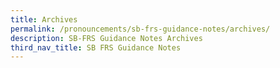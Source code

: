 ```yaml
---
title: Archives
permalink: /pronouncements/sb-frs-guidance-notes/archives/
description: SB-FRS Guidance Notes Archives
third_nav_title: SB FRS Guidance Notes
---
```

